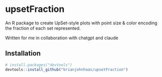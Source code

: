# upsetFraction

An R package to create UpSet-style plots with point size & color encoding the fraction of each set represented.

Written for me in collaboration with chatgpt and claude
    
## Installation

```r
# install.packages("devtools")
devtools::install_github("brianjohnhaas/upsetFraction")
